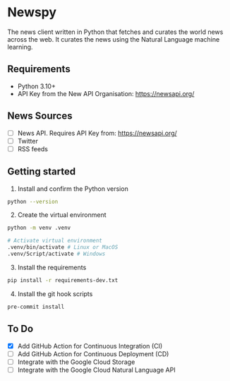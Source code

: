 # Newspy

The news client written in Python that fetches and curates the world news across the web. It curates the news using the
Natural Language machine learning.

## Requirements

* Python 3.10+
* API Key from the New API Organisation: https://newsapi.org/

## News Sources

- [ ] News API. Requires API Key from: https://newsapi.org/
- [ ] Twitter
- [ ] RSS feeds

## Getting started

1. Install and confirm the Python version

```bash
python --version
```

2. Create the virtual environment

```bash
python -m venv .venv

# Activate virtual environment
.venv/bin/activate # Linux or MacOS
.venv/Script/activate # Windows
```

3. Install the requirements

```bash
pip install -r requirements-dev.txt
```

4. Install the git hook scripts

```bash
pre-commit install
```

## To Do

- [X] Add GitHub Action for Continuous Integration (CI)
- [ ] Add GitHub Action for Continuous Deployment (CD)
- [ ] Integrate with the Google Cloud Storage
- [ ] Integrate with the Google Cloud Natural Language API
